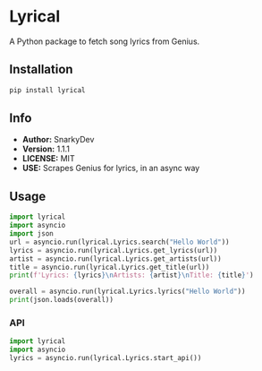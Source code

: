 # Lyrical

A Python package to fetch song lyrics from Genius.

## Installation

```bash
pip install lyrical
```

## Info

- **Author:** SnarkyDev
- **Version:** 1.1.1
- **LICENSE:** MIT
- **USE:** Scrapes Genius for lyrics, in an async way

## Usage

```python
import lyrical
import asyncio
import json
url = asyncio.run(lyrical.Lyrics.search("Hello World"))
lyrics = asyncio.run(lyrical.Lyrics.get_lyrics(url))
artist = asyncio.run(lyrical.Lyrics.get_artists(url))
title = asyncio.run(lyrical.Lyrics.get_title(url))
print(f'Lyrics: {lyrics}\nArtists: {artist}\nTitle: {title}')

overall = asyncio.run(lyrical.Lyrics.lyrics("Hello World"))
print(json.loads(overall))
```

### API

```python
import lyrical
import asyncio
lyrics = asyncio.run(lyrical.Lyrics.start_api())
```
